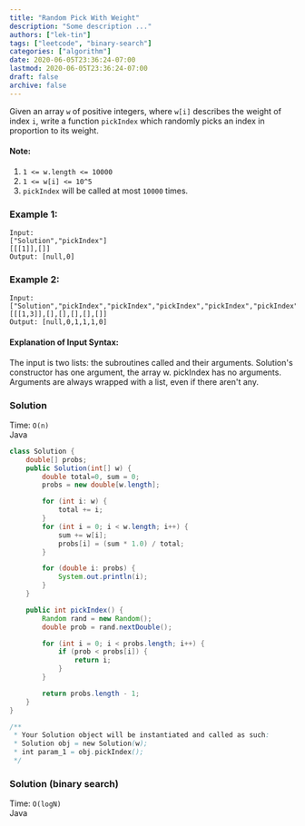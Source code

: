 ```yaml
---
title: "Random Pick With Weight"
description: "Some description ..."
authors: ["lek-tin"]
tags: ["leetcode", "binary-search"]
categories: ["algorithm"]
date: 2020-06-05T23:36:24-07:00
lastmod: 2020-06-05T23:36:24-07:00
draft: false
archive: false
---
```


Given an array `w` of positive integers, where `w[i]` describes the weight of index `i`, write a function `pickIndex` which randomly picks an index in proportion to its weight.  

#### Note:

1. `1 <= w.length <= 10000`
2. `1 <= w[i] <= 10^5`
3. `pickIndex` will be called at most `10000` times.

### Example 1:

```
Input: 
["Solution","pickIndex"]
[[[1]],[]]
Output: [null,0]
```

### Example 2:

```
Input: 
["Solution","pickIndex","pickIndex","pickIndex","pickIndex","pickIndex"]
[[[1,3]],[],[],[],[],[]]
Output: [null,0,1,1,1,0]
```

#### Explanation of Input Syntax:

The input is two lists: the subroutines called and their arguments. Solution's constructor has one argument, the array w. pickIndex has no arguments. Arguments are always wrapped with a list, even if there aren't any.

### Solution

Time: `O(n)`  
Java
```java
class Solution {
    double[] probs;
    public Solution(int[] w) {
        double total=0, sum = 0;
        probs = new double[w.length];

        for (int i: w) {
            total += i;
        }
        for (int i = 0; i < w.length; i++) {
            sum += w[i];
            probs[i] = (sum * 1.0) / total;
        }

        for (double i: probs) {
            System.out.println(i);
        }
    }

    public int pickIndex() {
        Random rand = new Random();
        double prob = rand.nextDouble();

        for (int i = 0; i < probs.length; i++) {
            if (prob < probs[i]) {
                return i;
            }
        }

        return probs.length - 1;
    }
}

/**
 * Your Solution object will be instantiated and called as such:
 * Solution obj = new Solution(w);
 * int param_1 = obj.pickIndex();
 */
```

### Solution (binary search)

Time: `O(logN)`  
Java
```java
```